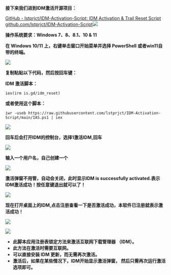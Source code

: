 
**接下来我们进到IDM激活开源项目：**

[GitHub - lstprjct/IDM-Activation-Script: IDM Activation & Trail Reset Script​github.com/lstprjct/IDM-Activation-Script![](https://pic4.zhimg.com/v2-99559dc114828d1dc2c23dc1ff6a0423_180x120.jpg)](https://link.zhihu.com/?target=https%3A//github.com/lstprjct/IDM-Activation-Script)

**操作系统要求：Windows 7、8、8.1、10 & 11**

**在 Windows 10/11 上，右键单击窗口开始菜单并选择 PowerShell 或者win11自带的终端。**

![](https://pic1.zhimg.com/80/v2-abbad775db048882ccd68b69a57808a4_720w.webp)

**复制粘贴以下代码，然后按回车键：**

**IDM 激活脚本：**

```text
iex(irm is.gd/idm_reset)
```

**或者使用这个脚本：**

```text
iwr -useb https://raw.githubusercontent.com/lstprjct/IDM-Activation-Script/main/IAS.ps1 | iex
```

![](https://pic2.zhimg.com/80/v2-d16c65e8e4e961355c39186f90e3e4d9_720w.webp)

**回车后会打开IDM的控制台，选择1激活IDM,回车**

![](https://pic3.zhimg.com/80/v2-672f16b6c6cf05b2dc103377bb8c8042_720w.webp)

**输入一个用户名，自己创建一个**

![](https://pic2.zhimg.com/80/v2-61ba084ba4103778572dfc31e2950b6d_720w.webp)

**激活弹窗不用管，自动会关闭，此时显示IDM is successfully activated.表示IDM激活成功！按任意键退出就可以了！**

![](https://pic1.zhimg.com/80/v2-9053c4627ba95fdf73c18406d8bf7568_720w.webp)

**现在打开桌面上的IDM,点击注册查看一下是否激活成功，本软件已注册就表示激活成功！**

![](https://pic2.zhimg.com/80/v2-aab0b7256880901bbbca7da744955735_720w.webp)

![](https://pic1.zhimg.com/80/v2-78b350a12f1e734e57627010df348600_720w.webp)

- **此脚本应用注册表锁定方法来激活互联网下载管理器 （IDM）。**
- **此方法在激活时需要互联网。**
- **可以直接安装 IDM 更新，而无需再次激活。**
- **激活后，如果在某些情况下，IDM开始显示激活弹窗， 然后只需再次运行激活选项即可。**
